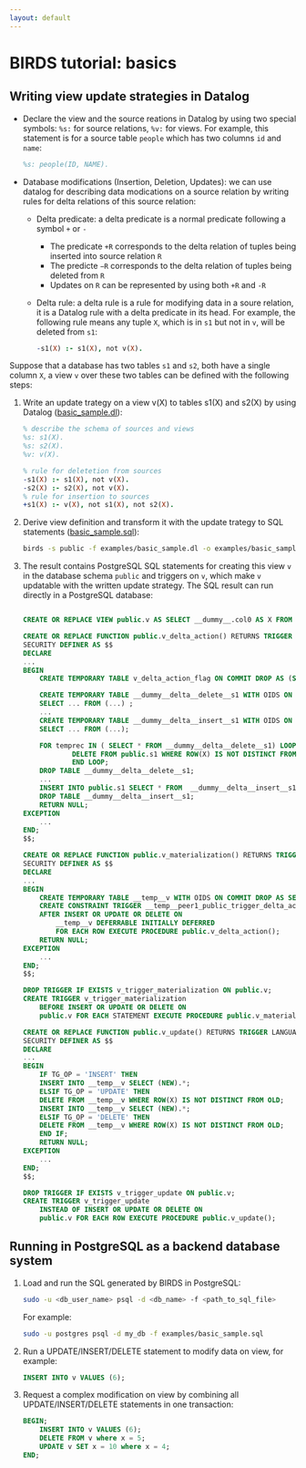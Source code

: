 ```yaml
---
layout: default
---
```


# BIRDS tutorial: basics

## Writing view update strategies in Datalog

* Declare the view and the source reations in Datalog by using two special symbols: `%s:` for source relations, `%v:` for views. For example, this statement is for a source table `people` which has two columns `id` and `name`:

    ```prolog
    %s: people(ID, NAME).
    ```
* Database modifications (Insertion, Deletion, Updates): we can use datalog for describing data modications on a source relation by writing rules for delta relations of this source relation:
  * Delta predicate: a delta predicate is a normal predicate following a symbol `+` or `-`
    * The predicate `+R` corresponds to the delta relation of tuples being inserted into source relation `R`
    * The predicte `−R` corresponds to the delta relation of tuples being deleted from `R`
    * Updates on `R` can be represented by using both `+R` and `-R`
  * Delta rule: a delta rule is a rule for modifying data in a soure relation, it is a Datalog rule with a delta predicate in its head. For example, the following rule means any tuple `X`, which is in `s1` but not in `v`, will be deleted from `s1`:

    ```prolog
    -s1(X) :- s1(X), not v(X).
    ```

Suppose that a database has two tables `s1` and `s2`, both have a single column `X`, a view `v` over these two tables can be defined with the following steps:

1. Write an update trategy on a view v(X) to tables s1(X) and s2(X) by using Datalog ([basic_sample.dl]({{site.github.repository_url}}/tree/master/examples/basic_sample.dl)):

    ```prolog
    % describe the schema of sources and views
    %s: s1(X).
    %s: s2(X).
    %v: v(X).

    % rule for deletetion from sources
    -s1(X) :- s1(X), not v(X).
    -s2(X) :- s2(X), not v(X).
    % rule for insertion to sources
    +s1(X) :- v(X), not s1(X), not s2(X).
    ```

1. Derive view definition and transform it with the update trategy to SQL statements ([basic_sample.sql]({{site.github.repository_url}}/tree/master/examples/basic_sample.sql)):
    ```bash
    birds -s public -f examples/basic_sample.dl -o examples/basic_sample.sql
    ```

1. The result contains PostgreSQL SQL statements for creating this view `v` in the database schema `public` and triggers on `v`, which make `v` updatable with the written update strategy. The SQL result can run directly in a PostgreSQL database:

    ```sql

    CREATE OR REPLACE VIEW public.v AS SELECT __dummy__.col0 AS X FROM (...) AS __dummy__;

    CREATE OR REPLACE FUNCTION public.v_delta_action() RETURNS TRIGGER LANGUAGE plpgsql 
    SECURITY DEFINER AS $$
    DECLARE
    ... 
    BEGIN
        CREATE TEMPORARY TABLE v_delta_action_flag ON COMMIT DROP AS (SELECT true as finish);
    
        CREATE TEMPORARY TABLE __dummy__delta__delete__s1 WITH OIDS ON COMMIT DROP AS 
        SELECT ... FROM (...) ;
        ...
        CREATE TEMPORARY TABLE __dummy__delta__insert__s1 WITH OIDS ON COMMIT DROP AS 
        SELECT ... FROM (...);

        FOR temprec IN ( SELECT * FROM __dummy__delta__delete__s1) LOOP 
                DELETE FROM public.s1 WHERE ROW(X) IS NOT DISTINCT FROM  temprec;
                END LOOP;
        DROP TABLE __dummy__delta__delete__s1;
        ...
        INSERT INTO public.s1 SELECT * FROM  __dummy__delta__insert__s1; 
        DROP TABLE __dummy__delta__insert__s1;
        RETURN NULL;
    EXCEPTION
        ...
    END;
    $$;

    CREATE OR REPLACE FUNCTION public.v_materialization() RETURNS TRIGGER LANGUAGE plpgsql 
    SECURITY DEFINER AS $$
    DECLARE
    ...
    BEGIN
        CREATE TEMPORARY TABLE __temp__v WITH OIDS ON COMMIT DROP AS SELECT * FROM public.v;
        CREATE CONSTRAINT TRIGGER __temp__peer1_public_trigger_delta_action
        AFTER INSERT OR UPDATE OR DELETE ON 
            __temp__v DEFERRABLE INITIALLY DEFERRED 
            FOR EACH ROW EXECUTE PROCEDURE public.v_delta_action();
        RETURN NULL;
    EXCEPTION
        ...
    END;
    $$;

    DROP TRIGGER IF EXISTS v_trigger_materialization ON public.v;
    CREATE TRIGGER v_trigger_materialization
        BEFORE INSERT OR UPDATE OR DELETE ON
        public.v FOR EACH STATEMENT EXECUTE PROCEDURE public.v_materialization();

    CREATE OR REPLACE FUNCTION public.v_update() RETURNS TRIGGER LANGUAGE plpgsql 
    SECURITY DEFINER AS $$
    DECLARE
    ...
    BEGIN
        IF TG_OP = 'INSERT' THEN
        INSERT INTO __temp__v SELECT (NEW).*; 
        ELSIF TG_OP = 'UPDATE' THEN
        DELETE FROM __temp__v WHERE ROW(X) IS NOT DISTINCT FROM OLD;
        INSERT INTO __temp__v SELECT (NEW).*; 
        ELSIF TG_OP = 'DELETE' THEN
        DELETE FROM __temp__v WHERE ROW(X) IS NOT DISTINCT FROM OLD;
        END IF;
        RETURN NULL;
    EXCEPTION
        ... 
    END;
    $$;

    DROP TRIGGER IF EXISTS v_trigger_update ON public.v;
    CREATE TRIGGER v_trigger_update
        INSTEAD OF INSERT OR UPDATE OR DELETE ON
        public.v FOR EACH ROW EXECUTE PROCEDURE public.v_update();
    ```

## Running in PostgreSQL as a backend database system

1. Load and run the SQL generated by BIRDS in PostgreSQL:
    ```bash
    sudo -u <db_user_name> psql -d <db_name> -f <path_to_sql_file>
    ```
    For example:
    ```bash
    sudo -u postgres psql -d my_db -f examples/basic_sample.sql
    ```

1. Run a UPDATE/INSERT/DELETE statement to modify data on view, for example:
    ```sql
    INSERT INTO v VALUES (6);
    ```
1. Request a complex modification on view by combining all UPDATE/INSERT/DELETE statements in one transaction:
    ```sql
    BEGIN;
        INSERT INTO v VALUES (6);
        DELETE FROM v where x = 5;
        UPDATE v SET x = 10 where x = 4;
    END;
    ```